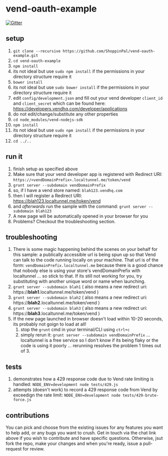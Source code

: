 # vend-oauth-example

[![Gitter](https://badges.gitter.im/Join%20Chat.svg)](https://gitter.im/shoppinpal/vend-oauth-example?utm_source=badge&utm_medium=badge&utm_campaign=pr-badge&utm_content=badge)

## setup
1. `git clone --recursive https://github.com/ShoppinPal/vend-oauth-example.git`
2. `cd vend-oauth-example`
3. `npm install`
  1. its not ideal but use `sudo npm install` if the permissions in your directory structure require it
4. `bower install`
  1. its not ideal but use `sudo bower install` if the permissions in your directory structure require it
5. edit `config/development.json` and fill out your vend developer `client_id` and `client_secret` which can be found here: https://developers.vendhq.com/developer/applications
  1. do not edit/change/substitute any other properties
7. `cd node_modules/vend-nodejs-sdk`
8. `npm install`
  1. its not ideal but use `sudo npm install` if the permissions in your directory structure require it
9. `cd ../..`

## run it
1. finish setup as specified above
2. Make sure that your vend developer app is registered with Redirect URI: `https://<vendDomainPrefix>.localtunnel.me/token/vend`
3. `grunt server --subdomain vendDomainPrefix`
  1. so, if I have a vend store named: `blah123.vendhq.com`
  2. then I will register a Redirect URI: https://blah123.localtunnel.me/token/vend
  3. and *afterwards* run the sample with the command: `grunt server --subdomain blah123`
4. A new page will be automatically opened in your browser for you
5. Problems? Checkout the troubleshooting section.

## troubleshooting
1. There is some magic happening behind the scenes on your behalf for this sample: a publically accessible url is being spun up so that Vend can talk to the code running locally on your machine. That url is of the form: `vendDomainPrefix.localtunnel.me` because there is a good chance that nobody else is using your store's vendDomainPrefix with localtunnel ... so stick to that. If its still not working for you, try substituting with another unique word or name when launching.
 1. `grunt server --subdomain blah1` ( also means a new redirect uri: https://**blah1**.localtunnel.me/token/vend )
 2. `grunt server --subdomain blah2` ( also means a new redirect uri: https://**blah2**.localtunnel.me/token/vend )
 3. `grunt server --subdomain blah3` ( also means a new redirect uri: https://**blah3**.localtunnel.me/token/vend )
2. If the new page launched in browser doesn't load within 10-20 seconds, its probably not goign to load at all!
    1. stop the `grunt` cmd in your terminal/CLI using `ctrl+c`
    2. simply rerun it: `grunt server --subdomain vendDomainPrefix` ... localtunnel is a free service so I don't know if its being flaky or the code is using it poorly ... rerunning resolves the problem 1 times out of 3.

## tests
1. demonstrates how a 429 response code due to Vend rate limiting is handled: `NODE_ENV=development node tests/429.js`
2. attempts (doesn't work) to record a 429 response code from Vend by exceedign the rate limit: `NODE_ENV=development node tests/429-brute-force.js`

## contributions

You can pick and choose from the existing issues for any features you want to help add, or any bugs you want to crush. Get in touch via the chat link above if you wish to contribute and have specific questions. Otherwise, jsut fork the repo, make your changes and when you're ready, issue a pull-request for review.
